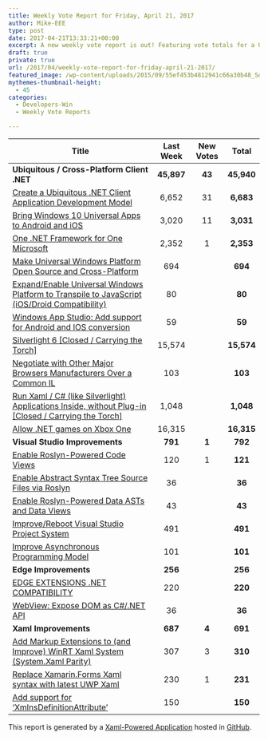 ```yaml
---
title: Weekly Vote Report for Friday, April 21, 2017
author: Mike-EEE
type: post
date: 2017-04-21T13:33:21+00:00
excerpt: A new weekly vote report is out! Featuring vote totals for a Ubiquitous / Cross-Platform Client .NET (+43 New/45,940 Total), Visual Studio Improvements (+1 New/792 Total), Edge Improvements (+0 New/256 Total), and Xaml Improvements (+4 New/691 Total).
draft: true
private: true
url: /2017/04/weekly-vote-report-for-friday-april-21-2017/
featured_image: /wp-content/uploads/2015/09/55ef453b4812941c66a30b48_Social-Profile-Thick-2561.png
mythemes-thumbnail-height:
  - 45
categories:
  - Developers-Win
  - Weekly Vote Reports

---
```

| Title                                                                                                    | Last Week  |      <span class="new">New Votes</span>      |   Total    |
| -------------------------------------------------------------------------------------------------------- |:----------:|:--------------------------------------------:|:----------:|
| **Ubiquitous / Cross-Platform Client .NET**                                                              | **45,897** | <span class="new"><strong>43</strong></span> | **45,940** |
| [Create a Ubiquitous .NET Client Application Development Model][1]                                       |   6,652    |         <span class="new">31</span>          | **6,683**  |
| [Bring Windows 10 Universal Apps to Android and iOS][2]                                                  |   3,020    |         <span class="new">11</span>          | **3,031**  |
| [One .NET Framework for One Microsoft][3]                                                                |   2,352    |          <span class="new">1</span>          | **2,353**  |
| [Make Universal Windows Platform Open Source and Cross-Platform][4]                                      |    694     |          <span class="new"></span>           |  **694**   |
| [Expand/Enable Universal Windows Platform to Transpile to JavaScript (iOS/Droid Compatibility)][5]       |     80     |          <span class="new"></span>           |   **80**   |
| [Windows App Studio: Add support for Android and IOS conversion][6]                                      |     59     |          <span class="new"></span>           |   **59**   |
| [Silverlight 6 [Closed / Carrying the Torch]][7]                                                         |   15,574   |          <span class="new"></span>           | **15,574** |
| [Negotiate with Other Major Browsers Manufacturers Over a Common IL][8]                                  |    103     |          <span class="new"></span>           |  **103**   |
| [Run Xaml / C# (like Silverlight) Applications Inside, without Plug-in [Closed / Carrying the Torch]][9] |   1,048    |          <span class="new"></span>           | **1,048**  |
| [Allow .NET games on Xbox One][10]                                                                       |   16,315   |          <span class="new"></span>           | **16,315** |
| **Visual Studio Improvements**                                                                           |  **791**   | <span class="new"><strong>1</strong></span>  |  **792**   |
| [Enable Roslyn-Powered Code Views][11]                                                                   |    120     |          <span class="new">1</span>          |  **121**   |
| [Enable Abstract Syntax Tree Source Files via Roslyn][12]                                                |     36     |          <span class="new"></span>           |   **36**   |
| [Enable Roslyn-Powered Data ASTs and Data Views][13]                                                     |     43     |          <span class="new"></span>           |   **43**   |
| [Improve/Reboot Visual Studio Project System][14]                                                        |    491     |          <span class="new"></span>           |  **491**   |
| [Improve Asynchronous Programming Model][15]                                                             |    101     |          <span class="new"></span>           |  **101**   |
| **Edge Improvements**                                                                                    |  **256**   |  <span class="new"><strong></strong></span>  |  **256**   |
| [EDGE EXTENSIONS .NET COMPATIBILITY][16]                                                                 |    220     |          <span class="new"></span>           |  **220**   |
| [WebView: Expose DOM as C#/.NET API][17]                                                                 |     36     |          <span class="new"></span>           |   **36**   |
| **Xaml Improvements**                                                                                    |  **687**   | <span class="new"><strong>4</strong></span>  |  **691**   |
| [Add Markup Extensions to (and Improve) WinRT Xaml System (System.Xaml Parity)][18]                      |    307     |          <span class="new">3</span>          |  **310**   |
| [Replace Xamarin.Forms Xaml syntax with latest UWP Xaml][19]                                             |    230     |          <span class="new">1</span>          |  **231**   |
| [Add support for &#8216;XmlnsDefinitionAttribute&#8217;][20]                                             |    150     |          <span class="new"></span>           |  **150**   |

This report is generated by a [Xaml-Powered Application][21] hosted in [GitHub][22].

 [1]: http://visualstudio.uservoice.com/forums/121579-visual-studio/suggestions/10027638-create-a-ubiquitous-net-client-application-develo
 [2]: https://visualstudio.uservoice.com/forums/121579-visual-studio-2015/suggestions/8912350-bring-windows-10-universal-apps-to-android-and-ios
 [3]: http://visualstudio.uservoice.com/forums/121579-visual-studio-2015/suggestions/4249140-one-net-framework-for-one-microsoft
 [4]: https://wpdev.uservoice.com/forums/110705-dev-platform/suggestions/7989744-make-universal-windows-platform-open-source-and-cr
 [5]: https://wpdev.uservoice.com/forums/110705-dev-platform/suggestions/7897380-expand-enable-universal-windows-platform-to-transp
 [6]: https://wpdev.uservoice.com/forums/216486-windows-app-studio/suggestions/9550647-add-support-for-andriod-and-ios-conversion
 [7]: http://visualstudio.uservoice.com/forums/121579-visual-studio/suggestions/3556619-silverlight-6
 [8]: https://wpdev.uservoice.com/forums/257854-microsoft-edge-developer/suggestions/11392869-negociate-with-other-major-browsers-maufacturers-o
 [9]: https://wpdev.uservoice.com/forums/257854-microsoft-edge-developer/suggestions/8022150-run-xaml-c-like-silverlight-applications-ins
 [10]: https://visualstudio.uservoice.com/forums/121579-visual-studio-2015/suggestions/4233646-allow-net-games-on-xbox-one
 [11]: http://visualstudio.uservoice.com/forums/121579-visual-studio/suggestions/10020390-enable-roslyn-powered-code-views
 [12]: http://visualstudio.uservoice.com/forums/121579-visual-studio-2015/suggestions/7066885-enable-abstract-syntax-tree-source-files-via-rosly
 [13]: http://visualstudio.uservoice.com/forums/121579-visual-studio/suggestions/10020525-enable-roslyn-powered-data-asts-and-data-views
 [14]: http://visualstudio.uservoice.com/forums/121579-visual-studio/suggestions/9347001-improve-reboot-visual-studio-project-system
 [15]: http://visualstudio.uservoice.com/forums/121579-visual-studio/suggestions/9126493-improve-asynchronous-programming-model
 [16]: https://wpdev.uservoice.com/forums/257854-microsoft-edge-developer/suggestions/9467958-edge-extensions-net-compatibility
 [17]: https://wpdev.uservoice.com/forums/110705-dev-platform/suggestions/9126583-webview-expose-dom-as-c-net-api
 [18]: https://wpdev.uservoice.com/forums/110705-dev-platform/suggestions/7232264-add-markup-extensions-to-and-improve-winrt-xaml
 [19]: https://wpdev.uservoice.com/forums/110705-universal-windows-platform/suggestions/13279557-replace-xamarin-forms-xaml-syntax-with-latest-uwp
 [20]: https://wpdev.uservoice.com/forums/110705-universal-windows-platform/suggestions/9523650-add-support-for-xmlnsdefinitionattribute
 [21]: https://imgflip.com/i/h6ho2
 [22]: https://github.com/DevelopersWin/VoteReporter
